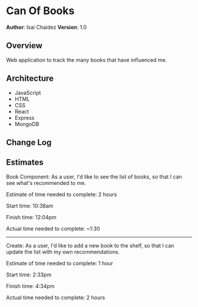 # Can Of Books

**Author**: Isai Chaidez
**Version**: 1.0

## Overview
Web application to track the many books that have influenced me.

## Architecture

* JavaScript
* HTML
* CSS
* React
* Express
* MongoDB

## Change Log
<!-- Use this area to document the iterative changes made to your application as each feature is successfully implemented. Use time stamps. Here's an example:

01-01-2001 4:59pm - Application now has a fully-functional express server, with a GET route for the location resource. -->

## Estimates

Book Component: As a user, I'd like to see the list of books, so that I can see what's recommended to me.

Estimate of time needed to complete: 2 hours

Start time: 10:38am

Finish time: 12:04pm

Actual time needed to complete: ~1:30

--- 

Create: As a user, I'd like to add a new book to the shelf, so that I can update the list with my own recommendations.

Estimate of time needed to complete: 1 hour

Start time: 2:33pm

Finish time: 4:34pm

Actual time needed to complete: 2 hours

